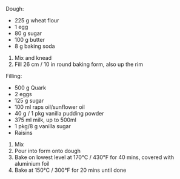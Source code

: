Dough:
 - 225 g wheat flour
 - 1 egg
 - 80 g sugar
 - 100 g butter
 - 8 g baking soda

1. Mix and knead
2. Fill 26 cm / 10 in round baking form, also up the rim

Filling:
 - 500 g Quark
 - 2 eggs
 - 125 g sugar
 - 100 ml raps oil/sunflower oil
 - 40 g / 1 pkg vanilla pudding powder
 - 375 ml milk, up to 500ml
 - 1 pkg/8 g vanilla sugar
 - Raisins

1. Mix
2. Pour into form onto dough
3. Bake on lowest level at 170°C / 430°F for 40 mins, covered with aluminium foil
4. Bake at 150°C / 300°F for 20 mins until done
